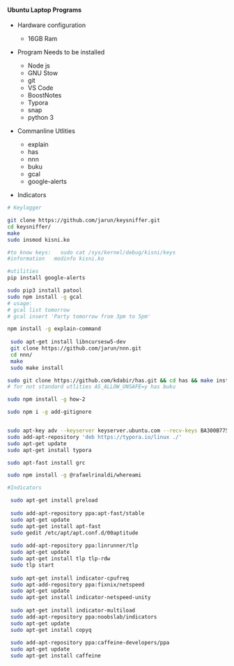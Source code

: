 #### Ubuntu Laptop Programs ####
* Hardware configuration

  * 16GB Ram
* Program Needs to be installed
  * Node js
  * GNU Stow
  * git
  * VS Code
  * BoostNotes
  * Typora
  * snap
  * python 3

* Commanline Utlities
  * explain
  * has
  * nnn
  * buku
  * gcal
  * google-alerts

* Indicators


```bash
# Keylogger

git clone https://github.com/jarun/keysniffer.git
cd keysniffer/
make
sudo insmod kisni.ko

#to know keys:   sudo cat /sys/kernel/debug/kisni/keys
#information   modinfo kisni.ko

#utilities
pip install google-alerts

sudo pip3 install patool
sudo npm install -g gcal
# usage:
# gcal list tomorrow
# gcal insert 'Party tomorrow from 3pm to 5pm'

npm install -g explain-command
 
 sudo apt-get install libncursesw5-dev
 git clone https://github.com/jarun/nnn.git
 cd nnn/
 make
 sudo make install

sudo git clone https://github.com/kdabir/has.git && cd has && make install
# for not standard utlities AS_ALLOW_UNSAFE=y has buku

sudo npm install -g how-2

sudo npm i -g add-gitignore


sudo apt-key adv --keyserver keyserver.ubuntu.com --recv-keys BA300B7755AFCFAE
sudo add-apt-repository 'deb https://typora.io/linux ./'
sudo apt-get update
sudo apt-get install typora

sudo apt-fast install grc

sudo npm install -g @rafaelrinaldi/whereami

#Indicators

 sudo apt-get install preload
 
 sudo add-apt-repository ppa:apt-fast/stable
 sudo apt-get update
 sudo apt-get install apt-fast
 sudo gedit /etc/apt/apt.conf.d/00aptitude
 
 sudo add-apt-repository ppa:linrunner/tlp
 sudo apt-get update
 sudo apt-get install tlp tlp-rdw
 sudo tlp start
 
 sudo apt-get install indicator-cpufreq
 sudo apt-add-repository ppa:fixnix/netspeed
 sudo apt-get update
 sudo apt-get install indicator-netspeed-unity
 
 sudo apt-get install indicator-multiload
 sudo add-apt-repository ppa:noobslab/indicators
 sudo apt-get update
 sudo apt-get install copyq
 
 sudo add-apt-repository ppa:caffeine-developers/ppa
 sudo apt-get update
 sudo apt-get install caffeine



```

